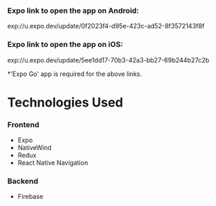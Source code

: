 ### Expo link to open the app on Android: 
exp://u.expo.dev/update/0f2023f4-d95e-423c-ad52-8f3572143f8f

### Expo link to open the app on iOS:
exp://u.expo.dev/update/5ee1dd17-70b3-42a3-bb27-69b244b27c2b

*'Expo Go' app is required for the above links.

# Technologies Used
### Frontend

- Expo
- NativeWind
- Redux
- React Native Navigation

### Backend

- Firebase

